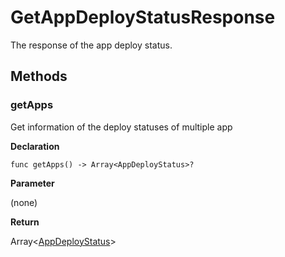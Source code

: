 # GetAppDeployStatusResponse
The response of the app deploy status.

## Methods

### getApps

Get information of the deploy statuses of multiple app

**Declaration**

```
func getApps() -> Array<AppDeployStatus>?
```

**Parameter**

(none)

**Return**

Array<[AppDeployStatus](../app-deploy-status)\>